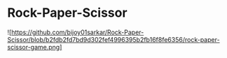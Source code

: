 # Rock-Paper-Scissor

![https://github.com/bijoy01sarkar/Rock-Paper-Scissor/blob/b2fdb2fd7bd9d302fef4996395b2fb16f8fe6356/rock-paper-scissor-game.png]
